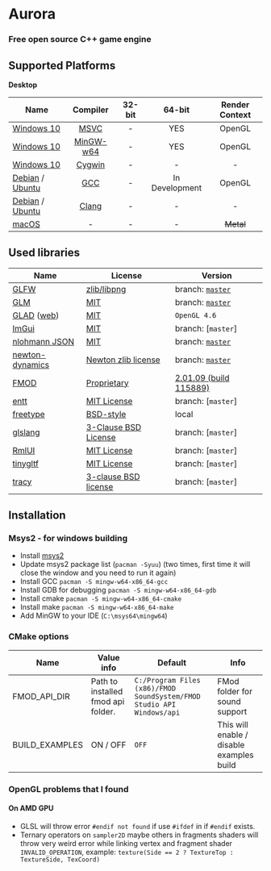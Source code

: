 # Aurora
### Free open source C++ game engine

## Supported Platforms
**Desktop**

| Name | Compiler | 32-bit | 64-bit | Render Context |
|------|:--------:|:------:|:------:|:--------------:|
| [Windows 10](https://en.wikipedia.org/wiki/Windows_10) | [MSVC](https://en.wikipedia.org/wiki/Microsoft_Visual_C%2B%2B) |  - | YES | OpenGL |
| [Windows 10](https://en.wikipedia.org/wiki/Windows_10) | [MinGW-w64](http://mingw-w64.org/) |  - | YES | OpenGL |
| [Windows 10](https://en.wikipedia.org/wiki/Windows_10) | [Cygwin](https://www.cygwin.com/) |  - | - | - |
| [Debian](https://www.debian.org/) / [Ubuntu](https://ubuntu.com/) | [GCC](https://gcc.gnu.org/) | - | In Development | OpenGL |
| [Debian](https://www.debian.org/) / [Ubuntu](https://ubuntu.com/) | [Clang](https://clang.llvm.org/) | - | - | - |
| [macOS](https://en.wikipedia.org/wiki/MacOS) | - | - | - | ~~Metal~~ |

## Used libraries
| Name | License | Version |
|------|---------|---------|
| [GLFW](https://www.glfw.org/) | [zlib/libpng](https://www.glfw.org/license.html) | branch: [`master`](https://github.com/glfw/glfw/tree/master) | 
| [GLM](https://glm.g-truc.net) | [MIT](https://glm.g-truc.net/copying.txt) | branch: [`master`](https://github.com/g-truc/glm/tree/master) |
| [GLAD](https://github.com/Dav1dde/glad) ([web](https://glad.dav1d.de/)) | [MIT](https://github.com/Dav1dde/glad/blob/master/LICENSE) | `OpenGL 4.6` |
| [ImGui](https://github.com/ocornut/imgui) | [MIT](https://github.com/ocornut/imgui/blob/docking/LICENSE.txt) | branch: [`master`]
| [nlohmann JSON](https://nlohmann.github.io/json/) | [MIT](https://github.com/nlohmann/json/blob/master/LICENSE.MIT) | branch: [`master`](https://github.com/nlohmann/json/tree/master) |
| [newton-dynamics](https://github.com/MADEAPPS/newton-dynamics) | [Newton zlib license](https://github.com/MADEAPPS/newton-dynamics/blob/master/LICENSE) | branch: [`master`](https://github.com/MADEAPPS/newton-dynamics/tree/master) |
| [FMOD](https://fmod.com/) | [Proprietary](https://fmod.com/legal) | [2.01.09 (build 115889)](https://fmod.com/download) |
| [entt](https://github.com/skypjack/entt) | [MIT License](https://github.com/skypjack/entt/blob/master/LICENSE) | branch: [`master`] |
| [freetype](https://www.freetype.org/) | [BSD-style](https://www.freetype.org/license.html) | local |
| [glslang](https://github.com/KhronosGroup/glslang) | [3-Clause BSD License](https://github.com/KhronosGroup/glslang/blob/master/LICENSE.txt) | branch: [`master`] |
| [RmlUI](https://github.com/mikke89/RmlUi) | [MIT License](https://github.com/mikke89/RmlUi/blob/master/LICENSE.txt) | branch: [`master`] |
| [tinygltf](https://github.com/syoyo/tinygltf) | [MIT License](https://github.com/syoyo/tinygltf/blob/master/LICENSE) | branch: [`master`] |
| [tracy](https://github.com/wolfpld/tracy) | [3-clause BSD license](https://github.com/wolfpld/tracy/blob/master/LICENSE) | branch: [`master`] |

## Installation

### Msys2 - for windows building
- Install [msys2](https://www.msys2.org/)
- Update msys2 package list (`pacman -Syuu`) (two times, first time it will close the window and you need to run it again)
- Install GCC `pacman -S mingw-w64-x86_64-gcc`
- Install GDB for debugging `pacman -S mingw-w64-x86_64-gdb`
- Install cmake `pacman -S mingw-w64-x86_64-cmake`
- Install make `pacman -S mingw-w64-x86_64-make`
- Add MinGW to your IDE (`C:\msys64\mingw64`)

### CMake options
| Name | Value info | Default | Info |
|------|---------|---------|---------|
| FMOD_API_DIR | Path to installed fmod api folder. | `C:/Program Files (x86)/FMOD SoundSystem/FMOD Studio API Windows/api` | FMod folder for sound support |
| BUILD_EXAMPLES | ON / OFF | `OFF` | This will enable / disable examples build |

### OpenGL problems that I found

#### On AMD GPU
 - GLSL will throw error `#endif not found` if use `#ifdef` in if `#endif` exists.
 - Ternary operators on `sampler2D` maybe others in fragments shaders will throw very weird error while linking vertex and fragment shader `INVALID_OPERATION`, example: `texture(Side == 2 ? TextureTop : TextureSide, TexCoord)`
